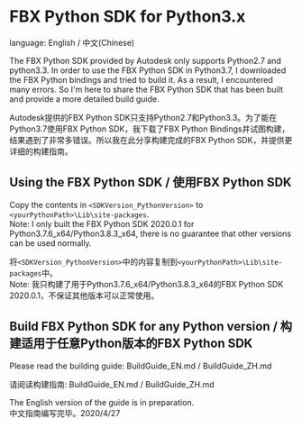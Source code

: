 # FBX Python SDK for Python3.x
language: English / 中文(Chinese)

The FBX Python SDK provided by Autodesk only supports Python2.7 and python3.3. In order to use the FBX Python SDK in Python3.7, I downloaded the FBX Python bindings and tried to build it. As a result, I encountered many errors. So I'm here to share the FBX Python SDK that has been built and provide a more detailed build guide.

Autodesk提供的FBX Python SDK只支持Python2.7和Python3.3。为了能在Python3.7使用FBX Python SDK，我下载了FBX Python Bindings并试图构建，结果遇到了非常多错误。所以我在此分享构建完成的FBX Python SDK，并提供更详细的构建指南。

## Using the FBX Python SDK / 使用FBX Python SDK
Copy the contents in `<SDKVersion_PythonVersion>` to `<yourPythonPath>\Lib\site-packages`.  
Note: I only built the FBX Python SDK 2020.0.1 for Python3.7.6_x64/Python3.8.3_x64, there is no guarantee that other versions can be used normally.

将`<SDKVersion_PythonVersion>`中的内容复制到`<yourPythonPath>\Lib\site-packages`中。  
Note: 我只构建了用于Python3.7.6_x64/Python3.8.3_x64的FBX Python SDK 2020.0.1，不保证其他版本可以正常使用。

## Build FBX Python SDK for any Python version / 构建适用于任意Python版本的FBX Python SDK
Please read the building guide: BuildGuide_EN.md / BuildGuide_ZH.md

请阅读构建指南: BuildGuide_EN.md / BuildGuide_ZH.md

The English version of the guide is in preparation.  
中文指南编写完毕。2020/4/27
